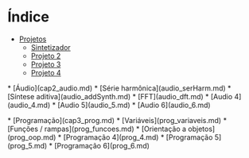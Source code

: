 # Índice

* [Projetos](cap1_projetos.md)
    * [Sintetizador](projetos_synth.md)
    * [Projeto 2](projetos_2.md)
    * [Projeto 3](projetos_3.md)
    * [Projeto 4](projetos_4.md)
<p>
* [Áudio](cap2_audio.md)
    * [Série harmônica](audio_serHarm.md)
    * [Síntese aditiva](audio_addSynth.md)
    * [FFT](audio_dft.md)
    * [Audio 4](audio_4.md)
    * [Audio 5](audio_5.md)
    * [Audio 6](audio_6.md)
<p>
* [Programação](cap3_prog.md)
    * [Variáveis](prog_variaveis.md)
    * [Funções / rampas](prog_funcoes.md)
    * [Orientação a objetos](prog_oop.md)
    * [Programação 4](prog_4.md)
    * [Programação 5](prog_5.md)
    * [Programação 6](prog_6.md)
